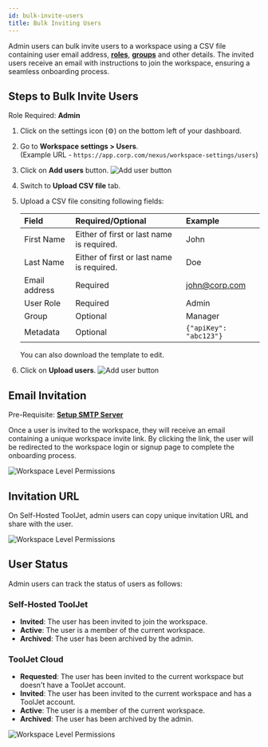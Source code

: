 ```yaml
---
id: bulk-invite-users
title: Bulk Inviting Users
---
```


Admin users can bulk invite users to a workspace using a CSV file containing user email address, **[roles](#)**, **[groups](#)** and other details. The invited users receive an email with instructions to join the workspace, ensuring a seamless onboarding process.

## Steps to Bulk Invite Users

Role Required: **Admin**

1. Click on the settings icon (⚙️) on the bottom left of your dashboard.

2. Go to **Workspace settings > Users**. <br/> 
    (Example URL - `https://app.corp.com/nexus/workspace-settings/users`)

3. Click on **Add users** button.
    <img className="screenshot-full" src="/img/user-management/onboard-user/invite-user/add-user.png" alt="Add user button" />

4. Switch to **Upload CSV file** tab.
5. Upload a CSV file consiting following fields:

    | Field | Required/Optional | Example |
    |:-----|:---------|:-------|
    | First Name | Either of first or last name is required. | John |
    | Last Name | Either of first or last name is required. | Doe |
    | Email address | Required | john@corp.com |
    | User Role | Required | Admin |
    | Group | Optional | Manager |
    | Metadata | Optional | `{"apiKey": "abc123"}` |

    You can also download the template to edit.
6. Click on **Upload users**.
    <img className="screenshot-full" src="/img/user-management/onboard-user/bulk-invite/upload-csv.png" alt="Add user button" />

## Email Invitation

Pre-Requisite: **[Setup SMTP Server](/docs/tj-setup/smtp-setup/configuration)**

Once a user is invited to the workspace, they will receive an email containing a unique workspace invite link. By clicking the link, the user will be redirected to the workspace login or signup page to complete the onboarding process. 

<img className="screenshot-full img-l" src="/img/user-management/onboard-user/invite-user/email.png" alt="Workspace Level Permissions" />

## Invitation URL 

On Self-Hosted ToolJet, admin users can copy unique invitation URL and share with the user.

<img className="screenshot-full img-l" src="/img/user-management/onboard-user/invite-user/copy-link.png" alt="Workspace Level Permissions" />

## User Status

Admin users can track the status of users as follows:

### Self-Hosted ToolJet

- **Invited**: The user has been invited to join the workspace.
- **Active**: The user is a member of the current workspace.
- **Archived**: The user has been archived by the admin.

### ToolJet Cloud

- **Requested**: The user has been invited to the current workspace but doesn't have a ToolJet account.
- **Invited**: The user has been invited to the current workspace and has a ToolJet account.
- **Active**: The user is a member of the current workspace.
- **Archived**: The user has been archived by the admin.

<img className="screenshot-full" src="/img/user-management/onboard-user/invite-user/user-status.png" alt="Workspace Level Permissions" />

